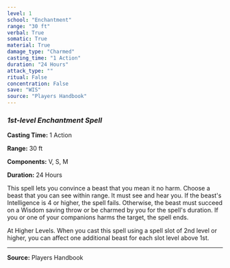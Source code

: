 ```yaml
---
level: 1
school: "Enchantment"
range: "30 ft"
verbal: True
somatic: True
material: True
damage_type: "Charmed"
casting_time: "1 Action"
duration: "24 Hours"
attack_type: ""
ritual: False
concentration: False
save: "WIS"
source: "Players Handbook"
---
```


### *1st-level Enchantment Spell*

**Casting Time:** 1 Action

**Range:** 30 ft

**Components:** V, S, M

**Duration:** 24 Hours

This spell lets you convince a beast that you mean it no harm. Choose a beast that you can see within range. It must see and hear you. If the beast's Intelligence is 4 or higher, the spell fails. Otherwise, the beast must succeed on a Wisdom saving throw or be charmed by you for the spell's duration. If you or one of your companions harms the target, the spell ends.
 
 At Higher Levels. When you cast this spell using a spell slot of 2nd level or higher, you can affect one additional beast for each slot level above 1st.

---
**Source:** Players Handbook
